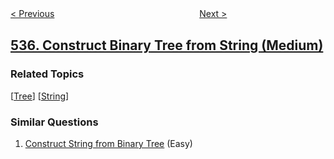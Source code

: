 <!--|This file generated by command(leetcode description); DO NOT EDIT.    |-->
<!--+----------------------------------------------------------------------+-->
<!--|@author    openset <openset.wang@gmail.com>                           |-->
<!--|@link      https://github.com/openset                                 |-->
<!--|@home      https://github.com/tonymontaro/leetcode-hints                        |-->
<!--+----------------------------------------------------------------------+-->

[< Previous](https://github.com/tonymontaro/leetcode-hints/tree/master/problems/encode-and-decode-tinyurl "Encode and Decode TinyURL")
　　　　　　　　　　　　　　　　
[Next >](https://github.com/tonymontaro/leetcode-hints/tree/master/problems/complex-number-multiplication "Complex Number Multiplication")

## [536. Construct Binary Tree from String (Medium)](https://leetcode.com/problems/construct-binary-tree-from-string "从字符串生成二叉树")



### Related Topics
  [[Tree](https://github.com/tonymontaro/leetcode-hints/tree/master/tag/tree/README.md)]
  [[String](https://github.com/tonymontaro/leetcode-hints/tree/master/tag/string/README.md)]

### Similar Questions
  1. [Construct String from Binary Tree](https://github.com/tonymontaro/leetcode-hints/tree/master/problems/construct-string-from-binary-tree) (Easy)
